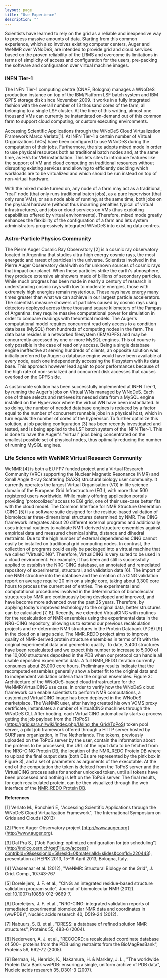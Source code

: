 ```yaml
---
layout: page
title: "Use Experience"
description: ""
---
```


Scientists have learned to rely on the grid as a reliable and inexpensive way to process massive amounts of data.
Starting from this common experience, which also involves existing computer centers, Auger and WeNMR over WNoDeS, are intended to provide grid and cloud services based on the proven reliability of the LRMS and overcome its limitations in terms of simplicity of access and configuration for the users, pre-packing the software and configuration over virtual machine images.

### INFN Tier-1
The INFN Tier-1 computing centre (CNAF, Bologna) manages a WNoDeS production instance on top of the IBM/Platform LSF batch system and IBM GPFS storage disk since November 2009.
It works in a fully integrated fashion with the overall number of 13 thousand cores of the farm, all belonging to a single LSF cluster.
At the time of this writing, almost one thousand VMs can currently be instantiated on-demand out of this common farm to support cloud computing, or custom executing environments.

Accessing Scientific Applications through the WNoDeS Cloud Virtualization Framework Marco Verlato[1]. At INFN Tier-1 a certain number of Virtual Organizations (VOs) have been configured to use WNoDeS during the computation of their jobs.
Furthermore, the site adopts mixed mode in order to use physical resources both as traditional batch nodes and, at the same time, as HVs for VM instantiation.
This lets sites to introduce features like the support of VM and cloud computing on traditional resources without disrupting existing services and allowing to efficiently deciding which workloads are to be virtualized and which should be run instead on top of non-virtual hardware.

With the mixed mode turned on, any node of a farm may act as a traditional, "real" node (that only runs traditional batch jobs), as a pure hypervisor (that only runs VMs), or as a node able of running, at the same time, both jobs on the physical hardware (without thus incurring penalties typical of virtual infrastructures), and jobs or cloud services on VMs (thus exploiting capabilities offered by virtual environments).
Therefore, mixed mode greatly enhances the flexibility of the configuration of a farm and lets system administrators progressively integrated WNoDeS into existing data centres.



### Astro-Particle Physics Community

The Pierre Auger Cosmic Ray Observatory [2] is a cosmic ray observatory located in Argentina that studies ultra-high energy cosmic rays, the most energetic and rarest of particles in the universe.
Scientists involved in the Pierre Auger Observatory deal with so far unknown sources of cosmic rays that impact our planet.
When these particles strike the earth's atmosphere, they produce extensive air showers made of billions of secondary particles.
While much progress has been made in nearly a century of research in understanding cosmic rays with low to moderate energies, those with extremely high energies remain mysterious.
These rays have energy many times greater than what we can achieve in our largest particle accelerators.
The scientists measure showers of particles caused by cosmic rays using detectors deployed across three thousand square kilometers of the Pampas of Argentina: they require massive computational power for simulation in order to compare readings with theoretical models.
The Auger's computational model requires concurrent read only access to a condition data base (MySQL) from hundreds of computing nodes in the farm.
The data base resides in a networked filesystem (IBM/GPFS) and may be concurrently accessed by one or more MySQL engines.
This of course is only possible in the case of read only access.
Being a single database engine ineffective at serving hundreds of clients, an opposite solution was initially preferred by Auger: a database engine would have been available at every node, each one independently accessing the filesystem with its data base.
This approach however lead again to poor performances because of the high rate of non-serialized and concurrent disk accesses that causes overload on the GPFS side.

A sustainable solution has been successfully implemented at INFN Tier-1, by running the Auger's jobs on Virtual WNs managed by WNoDeS.
Each one of these selects and retrieves its needed data from a MySQL engine installed on the Hypervisor where the virtual WN have been instantiated.
In so doing, the number of needed database engines is reduced by a factor equal to the number of concurrent runnable jobs in a physical host, which in turn equals the number of cores of the hypervisor.
To further optimize this solution, a job packing configuration [3] has been recently investigated and tested, and is being applied to the LSF batch system of the INFN Tier-1.
This is done to have the Auger's "virtual" jobs being concentrated on the smallest possible set of physical nodes, thus optimally reducing the number of running MySQL engines.

### Life Science with WeNMR Virtual Research Community
WeNMR [4] is both a EU FP7 funded project and a Virtual Research Community (VRC) supporting the Nuclear Magnetic Resonance (NMR) and Small Angle X-ray Scattering (SAXS) structural biology user community.
It currently operates the largest Virtual Organisation (VO) in life science domain of the European Grid Infrastructure (EGI), with more than 500 registered users worldwide.
While mainly offering application portals providing 'protocolized' access to EGI grid, one of their use-case better fits with the cloud model.
The Common Interface for NMR Structure Generation (CING [5]) is a software suite designed for the residue-based validation of biomolecular three-dimensional structures determined by NMR.
The CING framework integrates about 20 different external programs and additionally uses internal routines to validate NMR-derived structure ensembles against empirical data and measured chemical shifts, distance and dihedral restraints.
Due to the high number of external dependencies CING cannot easily be installed on traditional grid computing nodes.
In contrast, the collection of programs could easily be packaged into a virtual machine that we called "VirtualCING".
Therefore, VirtualCING is very suited to be used in a cloud environment.
For example, it has been and still is successfully applied to establish the NRG-CING database, an annotated and remediated repository of experimental, structural, and validation data [6].
The import of one NMR structure into the database and the creation of a CING validation report on average require 20 min on a single core, taking about 3,300 core hours to process the current set of entries.
The experimental and computational procedures involved in the determination of biomolecular structures by NMR are continuously being developed and improved, and have become more advanced over the past 25 years.
Therefore, by applying today's improved technology to the original data, better structures can be calculated [7, 8].
Recently, we extended VirtualCING with routines for the recalculation of NMR ensembles using the experimental data in the NRG-CING repository, allowing us to extend our previous recalculation projects and re-determine NMR structures in the Protein Databank (PDB) [9] in the cloud on a large scale.
The NMR_REDO project aims to improve quality of NMR-derived protein structure ensembles in terms of fit with the original experimental data and geometric quality.
To date, 3,400 structures have been recalculated and we expect this number to increase to 5,000 of the 10,000 structures deposited in the PDB when our protocol can handle all usable deposited experimental data.
A full NMR_REDO iteration currently consumes about 25,000 core hours.
Preliminary results indicate that the recomputed ensembles generally show a better fit to the original data and to independent validation criteria than the original ensembles.
Figure 3: Architecture of the WNoDeS-based cloud infrastructure for the WeNMR/VirtualCING use case.
In order to verify how the WNoDeS cloud framework can enable scientists to perform NMR computations, a customized VirtualCING image has been deployed in the WNoDeS marketplace.
The WeNMR user, after having created his own VOMS proxy certificate, instantiates a number of VirtualCING machines through the WNoDeS CLI.
After booting, each VirtualCING automatically starts a process getting the job payload from the [ToPoS] (https://grid.sara.nl/wiki/index.php/Using_the_Grid/ToPoS) token pool server, a pilot job framework offered through a HTTP server hosted by SURFsara organization, in The Netherlands.
The tokens, previously uploaded on the ToPoS server by the user, contain the information about the proteins to be processed, the URL of the input data to be fetched from the NRG-CING Protein DB, the location of the NMR_REDO Protein DB where to upload the final output data (both DBs are represented by the pink box in Figure 3), and a set of parameters as arguments of the executable.
At the end of the computation the token is deleted from the ToPoS server and the VirtualCING process asks for another unlocked token, until all tokens have been processed and nothing is left on the ToPoS server. The final results, for each recalculated protein, can be then visualized through the web interface of the [NMR_REDO Protein DB](https://nmr.le.ac.uk).

**References**

[1] Verlato M., Ronchieri E, "Accessing Scientific Applications through the WNoDeS Cloud Virtualization Framework", The International Symposium on Grids and Clouds (2013)

[2] Pierre Auger Observatory project [http://www.auger.org] (http://www.auger.org).

[3] Dal Pra S., ["Job Packing: optimized configuration for job scheduling"] (http://indico.cern.ch/getFile.py/access?contribId=9&sessionId=5&resId=0&materialId=slides&confId=220443), presentation at HEPIX 2013, 15-19 April 2013, Bologna, Italy.

[4] Wassenaar et al. (2012), "WeNMR: Structural Biology on the Grid", J. Grid. Comp., 10:743-767

[5] Doreleijers, J. F. et al., "CING: an integrated residue-based structure validation program suite", Journal of biomolecular NMR (2012). doi:10.1007/s10858-012-9669-7.

[6] Doreleijers, J. F. et al., "NRG-CING: integrated validation reports of remediated experimental biomolecular NMR data and coordinates in (wwPDB)", Nucleic acids research 40, D519-24 (2012).

[7] Nabuurs, S. B. et al., "DRESS: a database of refined solution NMR structures", Proteins 55, 483-6 (2004).

[8] Nederveen, A. J. et al., "RECOORD: a recalculated coordinate database of 500+ proteins from the PDB using restraints from the BioMagResBank", Proteins 59, 662-72 (2005).

[9] Berman, H., Henrick, K., Nakamura, H. & Markley, J. L., "The worldwide Protein Data Bank wwPDB: ensuring a single, uniform archive of PDB data", Nucleic acids research 35, D301-3 (2007).
